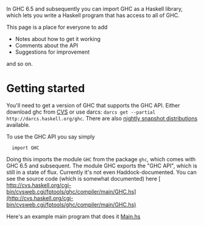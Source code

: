 
In GHC 6.5 and subsequently you can import GHC as a Haskell library, which lets you write a Haskell program that has access to all of GHC. 



This page is a place for everyone to add


- Notes about how to get it working
- Comments about the API
- Suggestions for improvement


and so on.


# Getting started



You'll need to get a version of GHC that supports the GHC API.  Either download ghc from [CVS](http://www.haskell.org/ghc/docs/latest/html/building/sec-cvs.html) or use darcs: `darcs get --partial http://darcs.haskell.org/ghc`.  There are also [nightly snapshot distributions](http://www.haskell.org/ghc/dist/current/dist) available.



To use the GHC API you say simply 


```wiki
  import GHC
```


Doing this imports the module `GHC` from the package `ghc`, which comes with GHC 6.5 and subsequent.  The module GHC exports the "GHC API", which is still in a state of flux.  Currently it's not even Haddock-documented.  You can see the source code (which is somewhat documented) here 
[
http://cvs.haskell.org/cgi-bin/cvsweb.cgi/fptools/ghc/compiler/main/GHC.hs](http://cvs.haskell.org/cgi-bin/cvsweb.cgi/fptools/ghc/compiler/main/GHC.hs)



Here's an example main program that does it [Main.hs](/trac/ghc/attachment/wiki/UsingGhcAsLibrary/Main.hs)[](/trac/ghc/raw-attachment/wiki/UsingGhcAsLibrary/Main.hs)


